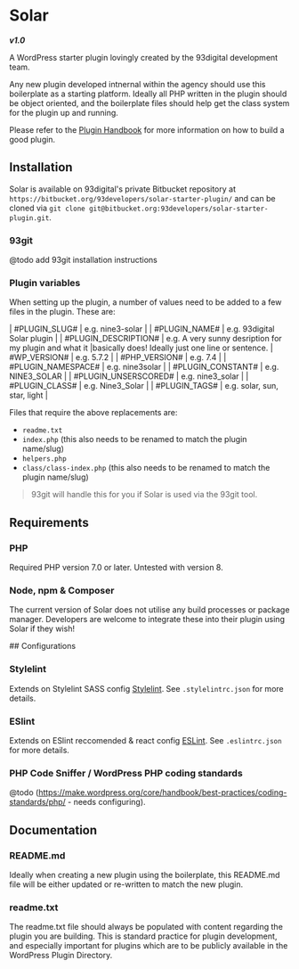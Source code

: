 # Solar

***v1.0***

A WordPress starter plugin lovingly created by the 93digital development team. 

Any new plugin developed intnernal within the agency should use this boilerplate as a starting platform. Ideally all PHP written in the plugin should be object oriented, and the boilerplate files should help get the class system for the plugin up and running.

Please refer to the [Plugin Handbook](https://developer.wordpress.org/plugins/) for more information on how to build a good plugin.

## Installation

Solar is available on 93digital's private Bitbucket repository at `https://bitbucket.org/93developers/solar-starter-plugin/` and can be cloned via `git clone git@bitbucket.org:93developers/solar-starter-plugin.git`.

### 93git

@todo add 93git installation instructions

### Plugin variables

When setting up the plugin, a number of values need to be added to a few files in the plugin. These are:

| #PLUGIN_SLUG#        | e.g. nine3-solar |
| #PLUGIN_NAME#        | e.g. 93digital Solar plugin |
| #PLUGIN_DESCRIPTION# | e.g. A very sunny desription for my plugin and what it  |basically does! Ideally just one line or sentence.
| #WP_VERSION#         | e.g. 5.7.2 |
| #PHP_VERSION#        | e.g. 7.4 |
| #PLUGIN_NAMESPACE#   | e.g. nine3solar |
| #PLUGIN_CONSTANT#    | e.g. NINE3_SOLAR |
| #PLUGIN_UNSERSCORED# | e.g. nine3_solar |
| #PLUGIN_CLASS#       | e.g. Nine3_Solar |
| #PLUGIN_TAGS#        | e.g. solar, sun, star, light |

Files that require the above replacements are:

- `readme.txt`
- `index.php` (this also needs to be renamed to match the plugin name/slug)
- `helpers.php`
- `class/class-index.php` (this also needs to be renamed to match the plugin name/slug)

> 93git will handle this for you if Solar is used via the 93git tool.

## Requirements

### PHP
Required PHP version 7.0 or later. Untested with version 8.

### Node, npm & Composer
The current version of Solar does not utilise any build processes or package manager. Developers are welcome to integrate these into their plugin using Solar if they wish!

## Configurations

### Stylelint
Extends on Stylelint SASS config [Stylelint](https://github.com/bjankord/stylelint-config-sass-guidelines). See `.stylelintrc.json` for more details.

### ESlint
Extends on ESlint reccomended & react config [ESLint](https://eslint.org/). See `.eslintrc.json` for more details.

### PHP Code Sniffer / WordPress PHP coding standards
@todo (https://make.wordpress.org/core/handbook/best-practices/coding-standards/php/ - needs configuring).

## Documentation

### README.md

Ideally when creating a new plugin using the boilerplate, this README.md file will be either updated or re-written to match the new plugin.

### readme.txt

The readme.txt file should always be populated with content regarding the plugin you are building. This is standard practice for plugin development, and especially important for plugins which are to be publicly available in the WordPress Plugin Directory.